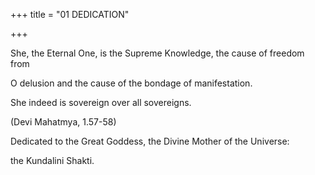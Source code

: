 +++
title = "01 DEDICATION"

+++

She, the Eternal One, is the Supreme Knowledge, the cause of freedom from 

O delusion and the cause of the bondage of manifestation. 

She indeed is sovereign over all sovereigns. 

(Devi Mahatmya, 1.57-58) 

Dedicated to the Great Goddess, the Divine Mother of the Universe: 

the Kundalini Shakti. 
